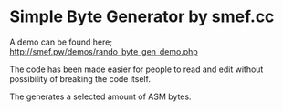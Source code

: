 # Simple Byte Generator by smef.cc

A demo can be found here; http://smef.pw/demos/rando_byte_gen_demo.php

The code has been made easier for people to read and edit without possibility of breaking the code itself.

The generates a selected amount of ASM bytes.
